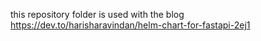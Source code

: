 this repository folder is used with the blog 
https://dev.to/harisharavindan/helm-chart-for-fastapi-2ej1
